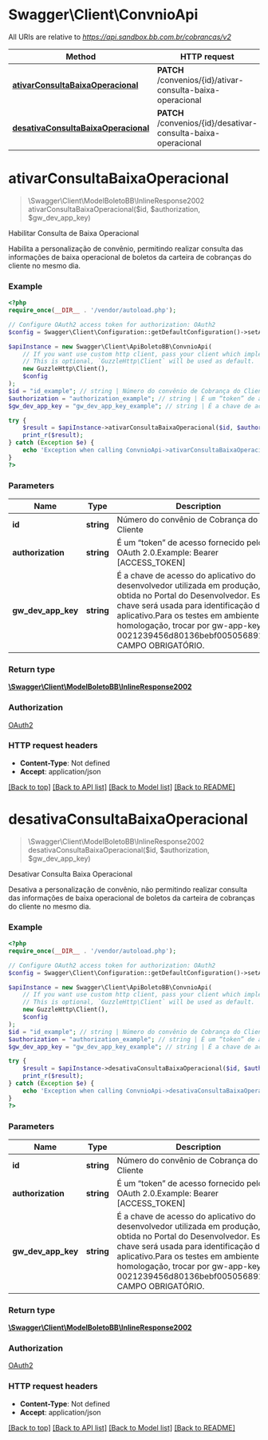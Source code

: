 # Swagger\Client\ConvnioApi

All URIs are relative to *https://api.sandbox.bb.com.br/cobrancas/v2*

Method | HTTP request | Description
------------- | ------------- | -------------
[**ativarConsultaBaixaOperacional**](ConvnioApi.md#ativarconsultabaixaoperacional) | **PATCH** /convenios/{id}/ativar-consulta-baixa-operacional | Habilitar Consulta de Baixa Operacional
[**desativaConsultaBaixaOperacional**](ConvnioApi.md#desativaconsultabaixaoperacional) | **PATCH** /convenios/{id}/desativar-consulta-baixa-operacional | Desativar Consulta Baixa Operacional

# **ativarConsultaBaixaOperacional**
> \Swagger\Client\ModelBoletoBB\InlineResponse2002 ativarConsultaBaixaOperacional($id, $authorization, $gw_dev_app_key)

Habilitar Consulta de Baixa Operacional

Habilita a personalização de convênio, permitindo realizar consulta das informações de baixa operacional de boletos da carteira de cobranças do cliente no mesmo dia.

### Example
```php
<?php
require_once(__DIR__ . '/vendor/autoload.php');

// Configure OAuth2 access token for authorization: OAuth2
$config = Swagger\Client\Configuration::getDefaultConfiguration()->setAccessToken('YOUR_ACCESS_TOKEN');

$apiInstance = new Swagger\Client\ApiBoletoBB\ConvnioApi(
    // If you want use custom http client, pass your client which implements `GuzzleHttp\ClientInterface`.
    // This is optional, `GuzzleHttp\Client` will be used as default.
    new GuzzleHttp\Client(),
    $config
);
$id = "id_example"; // string | Número do convênio de Cobrança do Cliente
$authorization = "authorization_example"; // string | É um “token” de acesso fornecido pelo OAuth 2.0.Example: Bearer [ACCESS_TOKEN]
$gw_dev_app_key = "gw_dev_app_key_example"; // string | É a chave de acesso do aplicativo do desenvolvedor utilizada em produção, obtida no Portal do Desenvolvedor. Essa chave será usada para identificação do aplicativo.Para os testes em ambiente de homologação, trocar por gw-app-key. Ex: 0021239456d80136bebf005056891bed. CAMPO OBRIGATÓRIO.

try {
    $result = $apiInstance->ativarConsultaBaixaOperacional($id, $authorization, $gw_dev_app_key);
    print_r($result);
} catch (Exception $e) {
    echo 'Exception when calling ConvnioApi->ativarConsultaBaixaOperacional: ', $e->getMessage(), PHP_EOL;
}
?>
```

### Parameters

Name | Type | Description  | Notes
------------- | ------------- | ------------- | -------------
 **id** | **string**| Número do convênio de Cobrança do Cliente |
 **authorization** | **string**| É um “token” de acesso fornecido pelo OAuth 2.0.Example: Bearer [ACCESS_TOKEN] |
 **gw_dev_app_key** | **string**| É a chave de acesso do aplicativo do desenvolvedor utilizada em produção, obtida no Portal do Desenvolvedor. Essa chave será usada para identificação do aplicativo.Para os testes em ambiente de homologação, trocar por gw-app-key. Ex: 0021239456d80136bebf005056891bed. CAMPO OBRIGATÓRIO. |

### Return type

[**\Swagger\Client\ModelBoletoBB\InlineResponse2002**](../Model/InlineResponse2002.md)

### Authorization

[OAuth2](../../README.md#OAuth2)

### HTTP request headers

 - **Content-Type**: Not defined
 - **Accept**: application/json

[[Back to top]](#) [[Back to API list]](../../README.md#documentation-for-api-endpoints) [[Back to Model list]](../../README.md#documentation-for-models) [[Back to README]](../../README.md)

# **desativaConsultaBaixaOperacional**
> \Swagger\Client\ModelBoletoBB\InlineResponse2002 desativaConsultaBaixaOperacional($id, $authorization, $gw_dev_app_key)

Desativar Consulta Baixa Operacional

Desativa a personalização de convênio, não permitindo realizar consulta das informações de baixa operacional de boletos da carteira de cobranças do cliente no mesmo dia.

### Example
```php
<?php
require_once(__DIR__ . '/vendor/autoload.php');

// Configure OAuth2 access token for authorization: OAuth2
$config = Swagger\Client\Configuration::getDefaultConfiguration()->setAccessToken('YOUR_ACCESS_TOKEN');

$apiInstance = new Swagger\Client\ApiBoletoBB\ConvnioApi(
    // If you want use custom http client, pass your client which implements `GuzzleHttp\ClientInterface`.
    // This is optional, `GuzzleHttp\Client` will be used as default.
    new GuzzleHttp\Client(),
    $config
);
$id = "id_example"; // string | Número do convênio de Cobrança do Cliente
$authorization = "authorization_example"; // string | É um “token” de acesso fornecido pelo OAuth 2.0.Example: Bearer [ACCESS_TOKEN]
$gw_dev_app_key = "gw_dev_app_key_example"; // string | É a chave de acesso do aplicativo do desenvolvedor utilizada em produção, obtida no Portal do Desenvolvedor. Essa chave será usada para identificação do aplicativo.Para os testes em ambiente de homologação, trocar por gw-app-key. Ex: 0021239456d80136bebf005056891bed. CAMPO OBRIGATÓRIO.

try {
    $result = $apiInstance->desativaConsultaBaixaOperacional($id, $authorization, $gw_dev_app_key);
    print_r($result);
} catch (Exception $e) {
    echo 'Exception when calling ConvnioApi->desativaConsultaBaixaOperacional: ', $e->getMessage(), PHP_EOL;
}
?>
```

### Parameters

Name | Type | Description  | Notes
------------- | ------------- | ------------- | -------------
 **id** | **string**| Número do convênio de Cobrança do Cliente |
 **authorization** | **string**| É um “token” de acesso fornecido pelo OAuth 2.0.Example: Bearer [ACCESS_TOKEN] |
 **gw_dev_app_key** | **string**| É a chave de acesso do aplicativo do desenvolvedor utilizada em produção, obtida no Portal do Desenvolvedor. Essa chave será usada para identificação do aplicativo.Para os testes em ambiente de homologação, trocar por gw-app-key. Ex: 0021239456d80136bebf005056891bed. CAMPO OBRIGATÓRIO. |

### Return type

[**\Swagger\Client\ModelBoletoBB\InlineResponse2002**](../Model/InlineResponse2002.md)

### Authorization

[OAuth2](../../README.md#OAuth2)

### HTTP request headers

 - **Content-Type**: Not defined
 - **Accept**: application/json

[[Back to top]](#) [[Back to API list]](../../README.md#documentation-for-api-endpoints) [[Back to Model list]](../../README.md#documentation-for-models) [[Back to README]](../../README.md)

